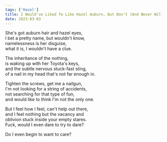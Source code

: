 ```yaml
---
tags: ['Hazel']
title: I Would've Liked To Like Hazel Auburn, But Don't (And Never Will)
date: 2023-03-03
---
```


She's got auburn hair and hazel eyes,  
I bet a pretty name, but wouldn't know,  
namelessness is her disguise,  
what it is, I wouldn't have a clue.

The inheritance of the nothing,  
is waking up with her Toyota's keys,  
and the subtle nervous stuck-fast sting,  
of a nail in my head that's not far enough in.

Tighten the screws, get me a nailgun,  
I'm not looking for a string of accidents,  
not searching for that type of fun,  
and would like to think I'm not the only one.

But I feel how I feel, can't help out there,  
and I feel nothing but the vacancy and  
oblivion stuck inside your empty stares.  
Fuck, would I even dare to try to dare?

Do I even begin to want to care?
